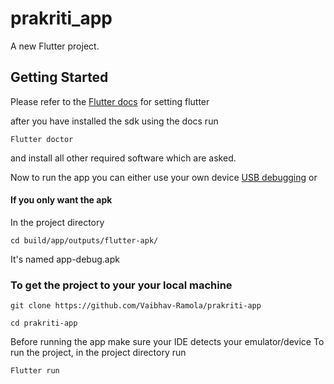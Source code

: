 # prakriti_app

A new Flutter project.

## Getting Started
Please refer to the [Flutter docs](https://docs.flutter.dev/get-started/install) for setting flutter

after you have installed the sdk using the docs run
```
Flutter doctor
```
and install all other required software which are asked.

Now to run the app you can either use your own device [USB debugging](https://www.youtube.com/watch?v=W7nkxS9LMXs&ab_channel=OnlineTechTips)
or 
#### If you only want the apk
In the project directory
```
cd build/app/outputs/flutter-apk/
```
It's named app-debug.apk

### To get the project to your your local machine

```
git clone https://github.com/Vaibhav-Ramola/prakriti-app
```
```
cd prakriti-app
```

Before running the app make sure your IDE detects your emulator/device
To run the project, in the project directory run

```
Flutter run
```
